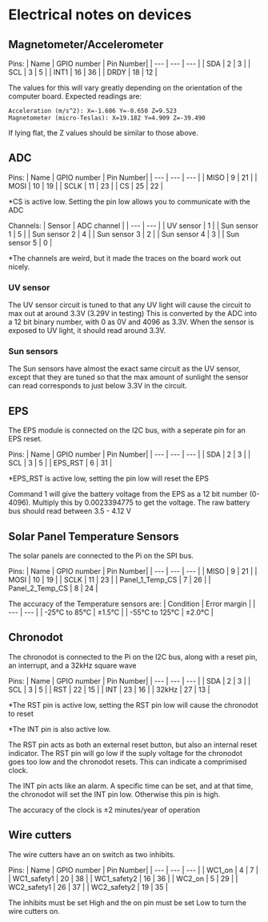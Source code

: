 # Electrical notes on devices

## Magnetometer/Accelerometer
Pins:
| Name | GPIO number | Pin Number|
| --- | --- | --- |
| SDA | 2 | 3 |
| SCL | 3 | 5 |
| INT1 | 16 | 36 |
| DRDY | 18 | 12 |

The values for this will vary greatly depending on the orientation of the computer board.
 Expected readings are:
``` 
Acceleration (m/s^2): X=-1.606 Y=-0.650 Z=9.523
Magnetometer (micro-Teslas): X=19.182 Y=4.909 Z=-39.490
```
If lying flat, the Z values should be similar to those above.

## ADC
Pins:
| Name | GPIO number | Pin Number|
| --- | --- | --- |
| MISO | 9 | 21 |
| MOSI | 10 | 19 |
| SCLK | 11 | 23 |
| CS | 25 | 22 |
 
*CS is active low. Setting the pin low allows you to communicate with the ADC

Channels:
| Sensor | ADC channel |
| --- | --- |
| UV sensor | 1 |
| Sun sensor 1 | 5 |
| Sun sensor 2 | 4 |
| Sun sensor 3 | 2 |
| Sun sensor 4 | 3 |
| Sun sensor 5 | 0 |

*The channels are weird, but it made the traces on the board work out nicely.

### UV sensor
The UV sensor circuit is tuned to that any UV light will cause the circuit to max out at around 3.3V (3.29V in testing) 
This is converted by the ADC into a 12 bit binary number, with 0 as 0V and 4096 as 3.3V.
When the sensor is exposed to UV light, it should read around 3.3V.

### Sun sensors
The Sun sensors have almost the exact same circuit as the UV sensor, except that they are tuned so that the max amount of sunlight the sensor can read corresponds to just below 3.3V in the circuit.

## EPS
The EPS module is connected on the I2C bus, with a seperate pin for an EPS reset.

Pins:
| Name | GPIO number | Pin Number|
| --- | --- | --- |
| SDA | 2 | 3 |
| SCL | 3 | 5 |
| EPS_RST | 6 | 31 |

*EPS_RST is active low, setting the pin low will reset the EPS

Command 1 will give the battery voltage from the EPS as a 12 bit number (0-4096).
Multiply this by 0.0023394775 to get the voltage.
The raw battery bus should read between 3.5 - 4.12 V

## Solar Panel Temperature Sensors
The solar panels are connected to the Pi on the SPI bus.

Pins:
| Name | GPIO number | Pin Number|
| --- | --- | --- |
| MISO | 9 | 21 |
| MOSI | 10 | 19 |
| SCLK | 11 | 23 |
| Panel_1_Temp_CS | 7 | 26 |
| Panel_2_Temp_CS | 8 | 24 |

The accuracy of the Temperature sensors are:
| Condition | Error margin |
| --- | --- |
| -25°C to 85°C | ±1.5°C |
| -55°C to 125°C | ±2.0°C |

## Chronodot
The chronodot is connected to the Pi on the I2C bus, along with a reset pin, an interrupt, and a 32kHz square wave

Pins:
| Name | GPIO number | Pin Number|
| --- | --- | --- |
| SDA | 2 | 3 |
| SCL | 3 | 5 |
| RST | 22 | 15 |
| INT | 23 | 16 |
| 32kHz | 27 | 13 |

*The RST pin is active low, setting the RST pin low will cause the chronodot to reset

*The INT pin is also active low. 

The RST pin acts as both an external reset button, but also an internal reset indicator. The RST pin will go low if the suply voltage for the chronodot goes too low and the chronodot resets. This can indicate a comprimised clock.

The INT pin acts like an alarm. A specific time can be set, and at that time, the chronodot will set the INT pin low. Otherwise this pin is high.

The accuracy of the clock is ±2 minutes/year of operation 

## Wire cutters
The wire cutters have an on switch as two inhibits. 

Pins:
| Name | GPIO number | Pin Number|
| --- | --- | --- |
| WC1_on | 4 | 7 |
| WC1_safety1 | 20 | 38 |
| WC1_safety2 | 16 | 36 |
| WC2_on | 5 | 29 |
| WC2_safety1 | 26 | 37 |
| WC2_safety2 | 19 | 35 |

The inhibits must be set High and the on pin must be set Low to turn the wire cutters on.
